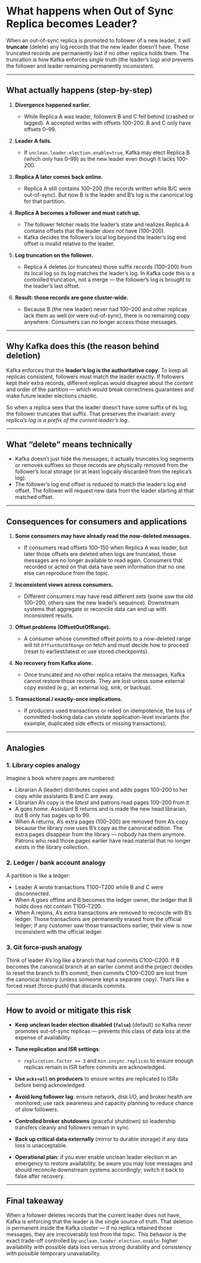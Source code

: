 # What happens when Out of Sync Replica becomes Leader?

When an out-of-sync replica is promoted to follower of a new leader, it will **truncate** (delete) any log records that the new leader doesn’t have. Those truncated records are permanently lost if no other replica holds them. The truncation is how Kafka enforces *single truth* (the leader’s log) and prevents the follower and leader remaining permanently inconsistent.

---

## What actually happens (step-by-step)

1. **Divergence happened earlier.**

   * While Replica A was leader, followers B and C fell behind (crashed or lagged). A accepted writes with offsets 100–200. B and C only have offsets 0–99.

2. **Leader A fails.**

   * If `unclean.leader.election.enable=true`, Kafka may elect Replica B (which only has 0–99) as the new leader even though it lacks 100–200.

3. **Replica A later comes back online.**

   * Replica A still contains 100–200 (the records written while B/C were out-of-sync). But now B is the leader and B’s log is the canonical log for that partition.

4. **Replica A becomes a follower and must catch up.**

   * The follower fetcher reads the leader’s state and realizes Replica A contains offsets that the leader *does not* have (100–200).
   * Kafka decides the follower’s local log beyond the leader’s log end offset is invalid relative to the leader.

5. **Log truncation on the follower.**

   * Replica A deletes (or truncates) those suffix records (100–200) from its local log so its log matches the leader’s log. In Kafka code this is a controlled truncation, not a merge — the follower’s log is brought to the leader’s last offset.

6. **Result: those records are gone cluster-wide.**

   * Because B (the new leader) never had 100–200 and other replicas lack them as well (or were out-of-sync), there is no remaining copy anywhere. Consumers can no longer access those messages.

---

## Why Kafka does this (the reason behind deletion)

Kafka enforces that the **leader’s log is the authoritative copy**. To keep all replicas consistent, followers must match the leader exactly. If followers kept their extra records, different replicas would disagree about the content and order of the partition — which would break correctness guarantees and make future leader elections chaotic.

So when a replica sees that the leader doesn’t have some suffix of its log, the follower truncates that suffix. That preserves the invariant: *every replica’s log is a prefix of the current leader’s log*.

---

## What “delete” means technically

* Kafka doesn’t just hide the messages; it actually truncates log segments or removes suffixes so those records are physically removed from the follower’s local storage (or at least logically discarded from the replica’s log).
* The follower’s log end offset is reduced to match the leader’s log end offset. The follower will request new data from the leader starting at that matched offset.

---

## Consequences for consumers and applications

1. **Some consumers may have already read the now-deleted messages.**

   * If consumers read offsets 100–150 when Replica A was leader, but later those offsets are deleted when logs are truncated, those messages are no longer available to read again. Consumers that recorded or acted on that data have seen information that no one else can reproduce from the topic.

2. **Inconsistent views across consumers.**

   * Different consumers may have read different sets (some saw the old 100–200, others saw the new   leader’s sequence). Downstream systems that aggregate or reconcile data can end up with inconsistent results.

3. **Offset problems (OffsetOutOfRange).**

   * A consumer whose committed offset points to a now-deleted range will hit `OffsetOutOfRange` on fetch and must decide how to proceed (reset to earliest/latest or use stored checkpoints).

4. **No recovery from Kafka alone.**

   * Once truncated and no other replica retains the messages, Kafka cannot restore those records. They are lost unless some external copy existed (e.g., an external log, sink, or backup).

5. **Transactional / exactly-once implications.**

   * If producers used transactions or relied on idempotence, the loss of committed-looking data can violate application-level invariants (for example, duplicated side effects or missing transactions).

---

## Analogies

### 1. Library copies analogy

Imagine a book where pages are numbered:

* Librarian A (leader) distributes copies and adds pages 100–200 to her copy while assistants B and C are away.
* Librarian A’s copy is the *latest* and patrons read pages 100–200 from it.
* A goes home. Assistant B returns and is made the new head librarian, but B only has pages up to 99.
* When A returns, A’s extra pages (100–200) are removed from A’s copy because the library now uses B’s copy as the canonical edition. The extra pages disappear from the library — nobody has them anymore. Patrons who read those pages earlier have read material that no longer exists in the library collection.

### 2. Ledger / bank account analogy

A partition is like a ledger:

* Leader A wrote transactions T100–T200 while B and C were disconnected.
* When A goes offline and B becomes the ledger owner, the ledger that B holds does not contain T100–T200.
* When A rejoins, A’s extra transactions are removed to reconcile with B’s ledger. Those transactions are permanently erased from the official ledger; if any customer saw those transactions earlier, their view is now inconsistent with the official ledger.

### 3. Git force-push analogy

Think of leader A’s log like a branch that had commits C100–C200. If B becomes the canonical branch at an earlier commit and the project decides to reset the branch to B’s commit, then commits C100–C200 are lost from the canonical history (unless someone kept a separate copy). That’s like a forced reset (force-push) that discards commits.

---

## How to avoid or mitigate this risk

* **Keep unclean leader election disabled (`false`)** (default) so Kafka never promotes out-of-sync replicas — prevents this class of data loss at the expense of availability.
* **Tune replication and ISR settings**:

  * `replication.factor >= 3` and `min.insync.replicas` to ensure enough replicas remain in ISR before commits are acknowledged.
* **Use `acks=all` on producers** to ensure writes are replicated to ISRs before being acknowledged.
* **Avoid long follower lag**: ensure network, disk I/O, and broker health are monitored; use rack awareness and capacity planning to reduce chance of slow followers.
* **Controlled broker shutdowns** (graceful shutdown) so leadership transfers cleanly and followers remain in sync.
* **Back up critical data externally** (mirror to durable storage) if any data loss is unacceptable.
* **Operational plan**: if you ever enable unclean leader election in an emergency to restore availability, be aware you may lose messages and should reconcile downstream systems accordingly; switch it back to false after recovery.

---

## Final takeaway

When a follower deletes records that the current leader does not have, Kafka is enforcing that the leader is the single source of truth. That deletion is permanent inside the Kafka cluster — if no replica retained those messages, they are irrecoverably lost from the topic. This behavior is the exact trade-off controlled by `unclean.leader.election.enable`: higher availability with possible data loss versus strong durability and consistency with possible temporary unavailability.
